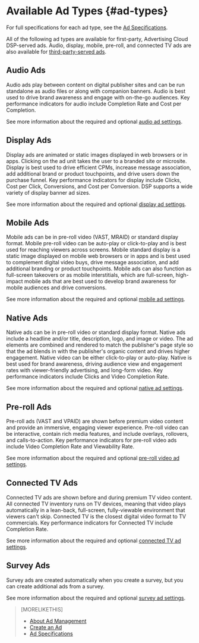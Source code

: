 # Available Ad Types {#ad-types}

For full specifications for each ad type, see the [Ad Specifications](/help/dsp/assets/ad-specs.pdf).

All of the following ad types are available for first-party, Advertising Cloud DSP-served ads. Audio, display, mobile, pre-roll, and connected TV ads are also available for [third-party-served ads](/help/dsp/campaign-management/ads/ad-create-third-party.md).

## Audio Ads

Audio ads play between content on digital publisher sites and can be run standalone as audio files or along with companion banners. Audio is best used to drive brand awareness and engage with on-the-go audiences. Key performance indicators for audio include Completion Rate and Cost per Completion.

See more information about the required and optional [audio ad settings](ad-settings-audio.md).

## Display Ads

Display ads are animated or static images displayed in web browsers or in apps. Clicking on the ad unit takes the user to a branded site or microsite. Display is best used to drive efficient CPMs, increase message association, add additional brand or product touchpoints, and drive users down the purchase funnel. Key performance indicators for display include Clicks, Cost per Click, Conversions, and Cost per Conversion. DSP supports a wide variety of display banner ad sizes.

See more information about the required and optional [display ad settings](ad-settings-display.md).

## Mobile Ads

Mobile ads can be in pre-roll video (VAST, MRAID) or standard display format. Mobile pre-roll video can be auto-play or click-to-play and is best used for reaching viewers across screens. Mobile standard display is a static image displayed on mobile web browsers or in apps and is best used to complement digital video buys, drive message association, and add additional branding or product touchpoints. Mobile ads can also function as full-screen takeovers or as mobile interstitials, which are full-screen, high-impact mobile ads that are best used to develop brand awareness for mobile audiences and drive conversions.

See more information about the required and optional [mobile ad settings](ad-settings-mobile.md).

## Native Ads

Native ads can be in pre-roll video or standard display format. Native ads include a headline and/or title, description, logo, and image or video. The ad elements are combined and rendered to match the publisher's page style so that the ad blends in with the publisher's organic content and drives higher engagement. Native video can be either click-to-play or auto-play. Native is best used for brand awareness, driving audience view and engagement rates with viewer-friendly advertising, and long-form video. Key performance indicators include Clicks and Video Completion Rate.

See more information about the required and optional [native ad settings](ad-settings-native.md).

## Pre-roll Ads

Pre-roll ads (VAST and VPAID) are shown before premium video content and provide an immersive, engaging viewer experience. Pre-roll video can be interactive, contain rich media features, and include overlays, rollovers, and calls-to-action. Key performance indicators for pre-roll video ads include Video Completion Rate and Viewability Rate.

See more information about the required and optional [pre-roll video ad settings](ad-settings-pre-roll.md).

## Connected TV Ads

Connected TV ads are shown before and during premium TV video content. All connected TV inventory runs on TV devices, meaning that video plays automatically in a lean-back, full-screen, fully-viewable environment that viewers can't skip. Connected TV is the closest digital video format to TV commercials. Key performance indicators for Connected TV include Completion Rate.

See more information about the required and optional [connected TV ad settings](ad-settings-connected-tv.md).

## Survey Ads

Survey ads are created automatically when you create a survey, but you can create additional ads from a survey.

See more information about the required and optional [survey ad settings](ad-settings-survey.md).

>[MORELIKETHIS]
>
>* [About Ad Management](ad-about.md)
>* [Create an Ad](ad-create.md)
>* [Ad Specifications](/help/dsp/assets/ad-specs.pdf)
